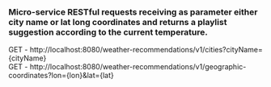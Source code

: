 ### Micro-service RESTful requests receiving as parameter either city name or lat long coordinates and returns a playlist suggestion according to the current temperature.

GET - http://localhost:8080/weather-recommendations/v1/cities?cityName={cityName}<br/>
GET - http://localhost:8080/weather-recommendations/v1/geographic-coordinates?lon={lon}&lat={lat}

